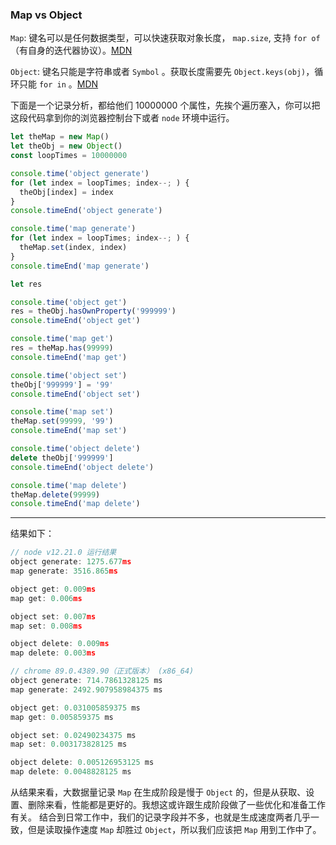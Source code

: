 <!--
 * @Author: imthelin
 * @since: 2021-03-26 15:02:28
 * @lastTime: 2021-03-28 23:21:20
 * @LastAuthor: Do not edit
 * @FilePath: /vue-press-blog/docs/work/accumulate/js/map-vs-object.md
 * @Description:
-->

### Map vs Object

`Map`: 键名可以是任何数据类型，可以快速获取对象长度， `map.size`, 支持 `for of`（有自身的迭代器协议）。[MDN](https://developer.mozilla.org/zh-CN/docs/Web/JavaScript/Reference/Global_Objects/Map)

`Object`: 键名只能是字符串或者 `Symbol` 。获取长度需要先 `Object.keys(obj)`，循环只能 `for in` 。[MDN](https://developer.mozilla.org/zh-CN/docs/Web/JavaScript/Reference/Global_Objects/Object)

下面是一个记录分析，都给他们 10000000 个属性，先挨个遍历塞入，你可以把这段代码拿到你的浏览器控制台下或者 `node` 环境中运行。

```js
let theMap = new Map()
let theObj = new Object()
const loopTimes = 10000000

console.time('object generate')
for (let index = loopTimes; index--; ) {
  theObj[index] = index
}
console.timeEnd('object generate')

console.time('map generate')
for (let index = loopTimes; index--; ) {
  theMap.set(index, index)
}
console.timeEnd('map generate')

let res

console.time('object get')
res = theObj.hasOwnProperty('999999')
console.timeEnd('object get')

console.time('map get')
res = theMap.has(99999)
console.timeEnd('map get')

console.time('object set')
theObj['999999'] = '99'
console.timeEnd('object set')

console.time('map set')
theMap.set(99999, '99')
console.timeEnd('map set')

console.time('object delete')
delete theObj['999999']
console.timeEnd('object delete')

console.time('map delete')
theMap.delete(99999)
console.timeEnd('map delete')
```
---
结果如下：

``` c
// node v12.21.0 运行结果
object generate: 1275.677ms
map generate: 3516.865ms

object get: 0.009ms
map get: 0.006ms

object set: 0.007ms
map set: 0.008ms

object delete: 0.009ms
map delete: 0.003ms
```

``` c
// chrome 89.0.4389.90（正式版本） (x86_64)
object generate: 714.7861328125 ms
map generate: 2492.907958984375 ms

object get: 0.031005859375 ms
map get: 0.005859375 ms

object set: 0.02490234375 ms
map set: 0.003173828125 ms

object delete: 0.005126953125 ms
map delete: 0.0048828125 ms
```

从结果来看，大数据量记录 `Map` 在生成阶段是慢于 `Object` 的，但是从获取、设置、删除来看，性能都是更好的。我想这或许跟生成阶段做了一些优化和准备工作有关。
结合到日常工作中，我们的记录字段并不多，也就是生成速度两者几乎一致，但是读取操作速度 `Map` 却胜过 `Object`，所以我们应该把 `Map` 用到工作中了。

